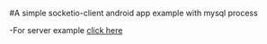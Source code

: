 #A simple socketio-client android app example with mysql process

-For server example [click here](https://github.com/ozgurbyk/socket-io-simple-server-example-with-mysql)
